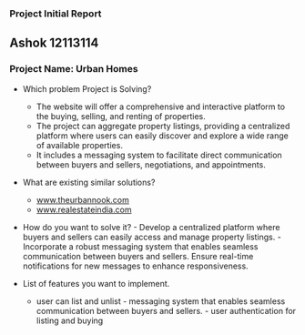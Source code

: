 ### Project Initial Report

## Ashok 12113114


### Project Name: Urban Homes

- Which problem Project is Solving?

    - The website will offer a comprehensive and interactive platform  to the   buying, selling, and renting of properties.  
    - The project can aggregate property listings, providing a centralized platform where users can easily discover and explore a wide range of available properties.
    - It includes a messaging system to facilitate direct communication between buyers and sellers, negotiations, and appointments.

- What are existing similar solutions?

    - www.theurbannook.com
    - www.realestateindia.com

- How do you want to solve it?
      - Develop a centralized platform where buyers and sellers can easily access and manage property listings.
      - Incorporate a robust messaging system that enables seamless communication between buyers and sellers. Ensure real-time notifications for new messages to enhance responsiveness.
      

- List of features you want to implement.

     - user can list and unlist 
      -  messaging system that enables seamless communication between buyers and sellers.
      - user authentication for listing and buying

